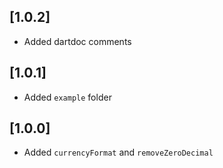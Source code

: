 ## [1.0.2]

* Added dartdoc comments

## [1.0.1]

* Added `example` folder


## [1.0.0]

* Added `currencyFormat` and `removeZeroDecimal`

